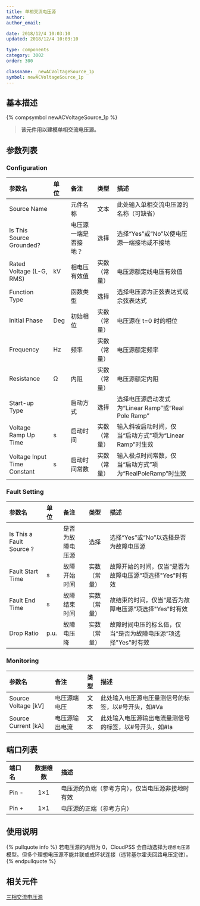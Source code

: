 ```yaml
---
title: 单相交流电压源
author:
author_email:

date: 2018/12/4 10:03:10
updated: 2018/12/4 10:03:10

type: components
category: 3002
order: 300

classname: _newACVoltageSource_1p
symbol: newACVoltageSource_1p
---
```


## 基本描述

{% compsymbol newACVoltageSource_1p %}

> **该元件用以建模单相交流电压源。**

## 参数列表

### Configuration

| 参数名                      | 单位 | 备注                 |     类型     | 描述                                                     |
| :-------------------------- | :--- | :------------------- | :----------: | :------------------------------------------------------- |
| Source Name                 |      | 元件名称             |     文本     | 此处输入单相交流电压源的名称（可缺省）                   |
| Is This Source Grounded?    |      | 电压源一端是否接地？ |     选择     | 选择“Yes”或“No”以使电压源一端接地或不接地                |
| Rated Voltage (L-G, RMS)    | kV   | 相电压有效值         | 实数（常量） | 电压源额定线电压有效值                                   |
| Function Type               |      | 函数类型             |     选择     | 选择电压源为正弦表达式或余弦表达式                       |
| Initial Phase               | Deg  | 初始相位             | 实数（常量） | 电压源在 t=0 时的相位                                    |
| Frequency                   | Hz   | 频率                 | 实数（常量） | 电压源额定频率                                           |
| Resistance                  | Ω    | 内阻                 | 实数（常量） | 电压源额定内阻                                           |
| Start-up Type               |      | 启动方式             |     选择     | 选择电压源启动发式为“Linear Ramp”或“Real Pole Ramp”      |
| Voltage Ramp Up Time        | s    | 启动时间             | 实数（常量） | 输入斜坡启动时间，仅当“启动方式"项为“Linear Ramp”时生效  |
| Voltage Input Time Constant | s    | 启动时间常数         | 实数（常量） | 输入极点时间常数，仅当“启动方式”项为“RealPoleRamp”时生效 |

### Fault Setting

| 参数名                   | 单位 | 备注             |     类型     | 描述                                                          |
| :----------------------- | :--- | :--------------- | :----------: | :------------------------------------------------------------ |
| Is This a Fault Source ? |      | 是否为故障电压源 |     选择     | 选择“Yes”或“No”以选择是否为故障电压源                         |
| Fault Start Time         | s    | 故障开始时间     | 实数（常量） | 故障开始的时间，仅当“是否为故障电压源”项选择"Yes"时有效       |
| Fault End Time           | s    | 故障结束时间     | 实数（常量） | 故结束的时间，仅当“是否为故障电压源”项选择"Yes"时有效         |
| Drop Ratio               | p.u. | 故障电压降       | 实数（常量） | 故障时间电压的标幺值，仅当“是否为故障电压源”项选择"Yes"时有效 |

### Monitoring

| 参数名                | 备注           | 类型 | 描述                                                   |
| :-------------------- | :------------- | :--: | :----------------------------------------------------- |
| Source Voltage \[kV\] | 电压源端电压   | 文本 | 此处输入电压源电压量测信号的标签，以#号开头，如#Va     |
| Source Current \[kA\] | 电压源输出电流 | 文本 | 此处输入电压源输出电流量测信号的标签，以#号开头，如#Ia |

## 端口列表

| 端口名 | 数据维数 | 描述                                             |
| :----- | :------: | :----------------------------------------------- |
| Pin -  |   1×1    | 电压源的负端（参考方向），仅当电压源非接地时有效 |
| Pin +  |   1×1    | 电压源的正端（参考方向）                         |

## 使用说明

{% pullquote info %}
若电压源的内阻为 0，CloudPSS 会自动选择为`理想电压源`模型。但多个理想电压源不能并联或成环状连接（违背基尔霍夫回路电压定律）。
{% endpullquote %}

## 相关元件

[三相交流电压源](comp_newACVoltageSource_3p.html)
